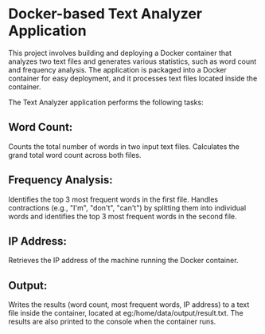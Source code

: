 # Docker-based Text Analyzer Application
This project involves building and deploying a Docker container that analyzes two text files and generates various statistics, such as word count and frequency analysis. The application is packaged into a Docker container for easy deployment, and it processes text files located inside the container.

The Text Analyzer application performs the following tasks:

## Word Count:
Counts the total number of words in two input text files.
Calculates the grand total word count across both files.

## Frequency Analysis:
Identifies the top 3 most frequent words in the first file.
Handles contractions (e.g., "I'm", "don't", "can't") by splitting them into individual words and identifies the top 3 most frequent words in the second file.

## IP Address:
Retrieves the IP address of the machine running the Docker container.

## Output:
Writes the results (word count, most frequent words, IP address) to a text file inside the container, located at eg:/home/data/output/result.txt.
The results are also printed to the console when the container runs.
